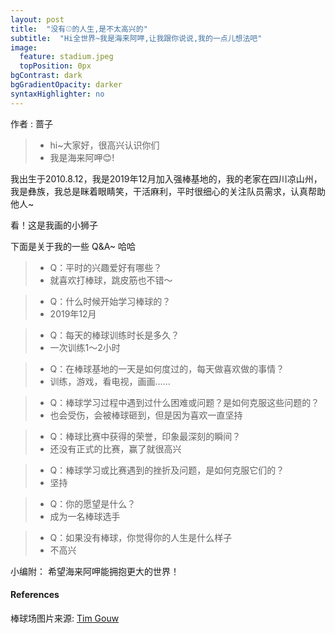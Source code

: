 ```yaml
---
layout: post
title:  "没有⚾️的人生,是不太高兴的"
subtitle:  "Hi全世界~我是海来阿呷,让我跟你说说,我的一点儿想法吧"
image:
  feature: stadium.jpeg
  topPosition: 0px
bgContrast: dark
bgGradientOpacity: darker
syntaxHighlighter: no
---
```



作者 : 蔷子 

> * hi~大家好，很高兴认识你们
> * 我是海来阿呷😊!

我出生于2010.8.12，我是2019年12月加入强棒基地的，我的老家在四川凉山州，我是彝族，我总是眯着眼睛笑，干活麻利，平时很细心的关注队员需求，认真帮助他人~

看！这是我画的小狮子
<div class="img img--fullContainer img--14xLeading" style="background-image: url({{ site.baseurl_posts_img }}lion.jpeg);"></div>

下面是关于我的一些 Q&A~ 哈哈

> - Q：平时的兴趣爱好有哪些？
> - 就喜欢打棒球，跳皮筋也不错～

> - Q：什么时候开始学习棒球的？
> - 2019年12月

> - Q：每天的棒球训练时长是多久？
> - 一次训练1～2小时

> - Q：在棒球基地的一天是如何度过的，每天做喜欢做的事情？
> - 训练，游戏，看电视，画画……

> - Q：棒球学习过程中遇到过什么困难或问题？是如何克服这些问题的？
> - 也会受伤，会被棒球砸到，但是因为喜欢一直坚持

> - Q：棒球比赛中获得的荣誉，印象最深刻的瞬间？
> - 还没有正式的比赛，赢了就很高兴

> - Q：棒球学习或比赛遇到的挫折及问题，是如何克服它们的？
> - 坚持

> - Q：你的愿望是什么？
> - 成为一名棒球选手

> - Q：如果没有棒球，你觉得你的人生是什么样子
> - 不高兴


小编附：
希望海来阿呷能拥抱更大的世界！
<div class="img img--fullContainer img--14xLeading" style="background-image: url({{ site.baseurl_posts_img }}smile.jpeg);"></div>
<div class="img img--fullContainer img--14xLeading" style="background-image: url({{ site.baseurl_posts_img }}standing.jpeg);"></div>




#### References
棒球场图片来源: [Tim Gouw](https://www.pexels.com/zh-cn/photo/139762/)  
